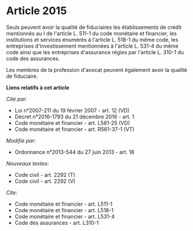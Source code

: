# Article 2015

Seuls peuvent avoir la qualité de fiduciaires les établissements de crédit mentionnés au I de l'article L. 511-1 du code
monétaire et financier, les institutions et services énumérés à l'article L. 518-1 du même code, les entreprises
d'investissement mentionnées à l'article L. 531-4 du même code ainsi que les entreprises d'assurance régies par l'article L.
310-1 du code des assurances. 

Les membres de la profession d'avocat peuvent également avoir la qualité de fiduciaire.

**Liens relatifs à cet article**

_Cité par_:

  - Loi n°2007-211 du 19 février 2007 - art. 12 (VD)
  - Décret n°2016-1793 du 21 décembre 2016 - art. 1
  - Code monétaire et financier - art. L561-25 (VD)
  - Code monétaire et financier - art. R561-37-1 (VT)

_Modifié par_:

  - Ordonnance n°2013-544 du 27 juin 2013 - art. 18

_Nouveaux textes_:

  - Code civil - art. 2292 (T)
  - Code civil - art. 2292 (V)

_Cite_:

  - Code monétaire et financier - art. L511-1
  - Code monétaire et financier - art. L518-1
  - Code monétaire et financier - art. L531-4
  - Code des assurances - art. L310-1
